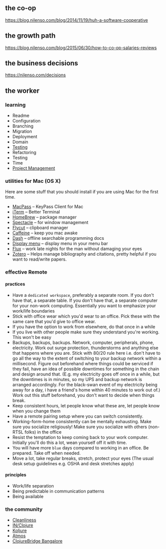 ## the co-op

https://blog.nilenso.com/blog/2014/11/19/huh-a-software-cooperative

## the growth path

https://blog.nilenso.com/blog/2015/06/30/how-to-co-op-salaries-reviews


## the business decisions

https://nilenso.com/decisions

## the worker

### learning

* Readme
* Configuration
* Branching
* Migration
* Deployment
* Domain
* [Testing](testing/TESTING.md)
* Refactoring
* Testing
* Time
* [Project Management](project-management/project-management.md)

### utilities for Mac (OS X)

Here are some stuff that you should install if you are using Mac for the first time.

* [MacPass](https://github.com/MacPass/MacPass) – KeyPass Client for Mac
* [iTerm](https://www.iterm2.com) – Better Terminal
* [HomeBrew](https://brew.sh) – package manager
* [Spectacle](https://www.spectacleapp.com) – for window management
* [Flycut](https://itunes.apple.com/in/app/flycut-clipboard-manager) – clipboard manager
* [Caffeine](http://lightheadsw.com/caffeine) – keep you mac awake
* [Dash](https://kapeli.com/dash) – offline searchable programming docs
* [Display menu](http://displaymenu.milchimgemuesefach.de) – display menu in your menu bar
* [Flux](https://justgetflux.com) – work late nights for the man without damaging your eyes
* [Zotero](https://www.zotero.org/download) – Helps manage bibliography and citations, pretty helpful if you want to read/write papers.

### effective Remote

#### practices
* Have a `dedicated workspace`, preferably a separate room. If you don't have that, a separate table. If you don't have that, a separate computer for your non-work computing. Essentially you want to emphasize your work/life boundaries
* Stick with office wear which you'd wear to an office. Pick these with the same care that you'd give to office wear.
* If you have the option to work from elsewhere, do that once in a while
* If you live with other people make sure they understand you're working. This won't be easy
* Backups, backups, backups. Network, computer, peripherals, phone, electricity. Work out surge protection, thunderstorms and anything else that happens where you are. Stick with 80/20 rule here i.e. don't have to go all the way to the extent of switching to your backup network within a millisecond. Figure out beforehand where things could be serviced if they fail, have an idea of possible downtimes for something in the chain and design around that. (E.g. my electricity goes off once in a while, but the downtimes is in minutes, so my UPS and backup network is arranged accordingly. For the black-swan event of my electricity being away for a day, i have a friend's home within 40 minutes to work out of.) Work out this stuff beforehand, you don't want to decide when things break.
* Keep consistent hours, let people know what these are, let people know when you change them
* Have a remote pairing setup where you can switch consistently. 
* Working-form-home consistently can be mentally exhausting. Make sure you socialize religiously! Make sure you socialize with others (non-RTSL folks) in the office
* Resist the temptation to keep coming back to your work computer. Initially you'll do this a lot, wean yourself off it with time.
* You will have more `blue` days compared to working in an office. Be prepared. Take off when needed.
* Move a lot, take regular breaks, stretch, protect your eyes (The usual desk setup guidelines e.g. OSHA and desk stretches apply)

#### principles
* Work/life separation
* Being predictable in communication patterns 
* Being available

### the community

* [Cleanliness](https://nilenso.com/clean)
* [IN/Clojure](http://inclojure.org)
* [Koljure](https://www.meetup.com/Koljure)
* [Atmos](http://graphs.urbansciences.in/dashboard/db/atmos-pm25-data?panelId=7&fullscreen&from=1552734293258&to=1552820693258)
* [ClojureBridge Bangalore](https://clojurebridge.org)
